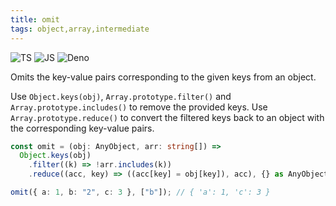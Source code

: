 ```yaml
---
title: omit
tags: object,array,intermediate
---
```


![TS](https://img.shields.io/badge/supports-typescript-blue.svg?style=flat-square)
![JS](https://img.shields.io/badge/supports-javascript-yellow.svg?style=flat-square)
![Deno](https://img.shields.io/badge/supports-deno-green.svg?style=flat-square)

Omits the key-value pairs corresponding to the given keys from an object.

Use `Object.keys(obj)`, `Array.prototype.filter()` and `Array.prototype.includes()` to remove the provided keys.
Use `Array.prototype.reduce()` to convert the filtered keys back to an object with the corresponding key-value pairs.

```ts
const omit = (obj: AnyObject, arr: string[]) =>
  Object.keys(obj)
    .filter((k) => !arr.includes(k))
    .reduce((acc, key) => ((acc[key] = obj[key]), acc), {} as AnyObject);
```

```ts
omit({ a: 1, b: "2", c: 3 }, ["b"]); // { 'a': 1, 'c': 3 }
```
